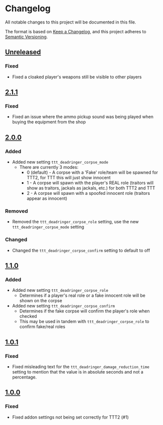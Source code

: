 # Changelog

All notable changes to this project will be documented in this file.

The format is based on [Keep a Changelog](https://keepachangelog.com/en/1.0.0/),
and this project adheres to [Semantic Versioning](https://semver.org/spec/v2.0.0.html).

## [Unreleased]

### Fixed
- Fixed a cloaked player's weapons still be visible to other players

## [2.1.1]

### Fixed
- Fixed an issue where the ammo pickup sound was being played when buying the equipment from the shop

## [2.0.0]

### Added
- Added new setting `ttt_deadringer_corpse_mode`
    - There are currently 3 modes:
        * 0 (default) - A corpse with a 'Fake' role/team will be spawned for TTT2, for TTT this will just show innocent
        * 1 - A corpse will spawn with the player's REAL role (traitors will show as traitors, jackals as jackals, etc.) for both TTT2 and TTT
        * 2 - A corpse will spawn with a spoofed innocent role (traitors appear as innocent)

### Removed
- Removed the `ttt_deadringer_corpse_role` setting, use the new `ttt_deadringer_corpse_mode` setting

### Changed
- Changed the `ttt_deadringer_corpse_confirm` setting to default to off

## [1.1.0]

### Added
- Added new setting `ttt_deadringer_corpse_role`
    - Determines if a player's real role or a fake innocent role will be shown on the corpse
- Added new setting `ttt_deadringer_corpse_confirm`
    - Determines if the fake corpse will confirm the player's role when checked
    - This may be used in tandem with `ttt_deadringer_corpse_role` to confirm fake/real roles

## [1.0.1]

### Fixed
- Fixed misleading text for the `ttt_deadringer_damage_reduction_time` setting to mention that the value is in absolute seconds and not a percentage.

## [1.0.0]

### Fixed
- Fixed addon settings not being set correctly for TTT2 (#1)

[Unreleased]: https://github.com/gmod-workshop/ttt-deadringer/compare/2.1.1...HEAD
[2.1.1]: https://github.com/gmod-workshop/ttt-deadringer/compare/2.0.0...2.1.1
[2.0.0]: https://github.com/gmod-workshop/ttt-deadringer/compare/1.1.0...2.0.0
[1.1.0]: https://github.com/gmod-workshop/ttt-deadringer/compare/1.0.1...1.1.0
[1.0.1]: https://github.com/gmod-workshop/ttt-deadringer/compare/1.0.0...1.0.1
[1.0.0]: https://github.com/gmod-workshop/ttt-deadringer/releases/tag/1.0.0

